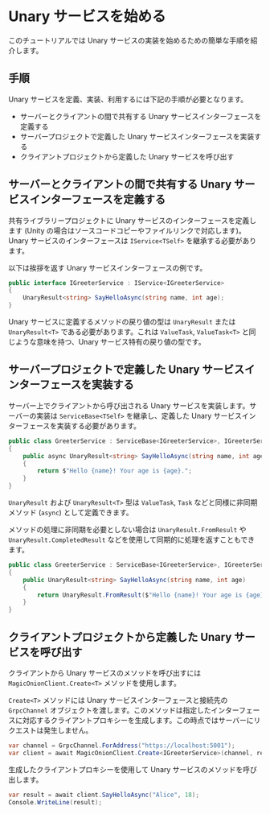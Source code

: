 # Unary サービスを始める

このチュートリアルでは Unary サービスの実装を始めるための簡単な手順を紹介します。

## 手順

Unary サービスを定義、実装、利用するには下記の手順が必要となります。

- サーバーとクライアントの間で共有する Unary サービスインターフェースを定義する
- サーバープロジェクトで定義した Unary サービスインターフェースを実装する
- クライアントプロジェクトから定義した Unary サービスを呼び出す

## サーバーとクライアントの間で共有する Unary サービスインターフェースを定義する

共有ライブラリープロジェクトに Unary サービスのインターフェースを定義します (Unity の場合はソースコードコピーやファイルリンクで対応します)。Unary サービスのインターフェースは `IService<TSelf>` を継承する必要があります。

以下は挨拶を返す Unary サービスインターフェースの例です。

```csharp
public interface IGreeterService : IService<IGreeterService>
{
    UnaryResult<string> SayHelloAsync(string name, int age);
}
```

Unary サービスに定義するメソッドの戻り値の型は `UnaryResult` または `UnaryResult<T>` である必要があります。これは `ValueTask`, `ValueTask<T>` と同じような意味を持つ、Unary サービス特有の戻り値の型です。

## サーバープロジェクトで定義した Unary サービスインターフェースを実装する

サーバー上でクライアントから呼び出される Unary サービスを実装します。サーバーの実装は `ServiceBase<TSelf>` を継承し、定義した Unary サービスインターフェースを実装する必要があります。

```csharp
public class GreeterService : ServiceBase<IGreeterService>, IGreeterService
{
    public async UnaryResult<string> SayHelloAsync(string name, int age)
    {
        return $"Hello {name}! Your age is {age}.";
    }
}
```

`UnaryResult` および `UnaryResult<T>` 型は `ValueTask`, `Task` などと同様に非同期メソッド (`async`) として定義できます。

メソッドの処理に非同期を必要としない場合は `UnaryResult.FromResult` や `UnaryResult.CompletedResult` などを使用して同期的に処理を返すこともできます。


```csharp
public class GreeterService : ServiceBase<IGreeterService>, IGreeterService
{
    public UnaryResult<string> SayHelloAsync(string name, int age)
    {
        return UnaryResult.FromResult($"Hello {name}! Your age is {age}.");
    }
}
```

## クライアントプロジェクトから定義した Unary サービスを呼び出す

クライアントから Unary サービスのメソッドを呼び出すには `MagicOnionClient.Create<T>` メソッドを使用します。

`Create<T>` メソッドには Unary サービスインターフェースと接続先の `GrpcChannel` オブジェクトを渡します。このメソッドは指定したインターフェースに対応するクライアントプロキシーを生成します。この時点ではサーバーにリクエストは発生しません。

```csharp
var channel = GrpcChannel.ForAddress("https://localhost:5001");
var client = await MagicOnionClient.Create<IGreeterService>(channel, receiver);
```

生成したクライアントプロキシーを使用して Unary サービスのメソッドを呼び出します。

```csharp
var result = await client.SayHelloAsync("Alice", 18);
Console.WriteLine(result);
```
